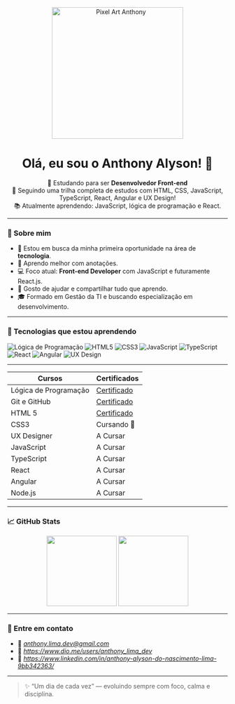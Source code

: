 <div align="center">
  <img src="https://i.pinimg.com/originals/ed/88/da/ed88da8c757d74f6255717ffc7a78154.gif" width="300" alt="Pixel Art Anthony">
  <br>
</div>

<h1 align="center">Olá, eu sou o Anthony Alyson! 👋</h1>

<p align="center">
  🌱 Estudando para ser <strong>Desenvolvedor Front-end</strong><br/>
  🚀 Seguindo uma trilha completa de estudos com HTML, CSS, JavaScript, TypeScript, React, Angular e UX Design!<br/>
  📚 Atualmente aprendendo: JavaScript, lógica de programação e React.
</p>

---

### 📌 Sobre mim

- 🎯 Estou em busca da minha primeira oportunidade na área de **tecnologia**.
- 🧠 Aprendo melhor com anotações.
- 💻 Foco atual: **Front-end Developer** com JavaScript e futuramente React.js.
- 💬 Gosto de ajudar e compartilhar tudo que aprendo.
- 🎓 Formado em Gestão da TI e buscando especialização em desenvolvimento.

---

### 🚀 Tecnologias que estou aprendendo

![Lógica de Programação](https://img.shields.io/badge/Lógica%20de%20Programação-FF8C00?style=for-the-badge)
![HTML5](https://img.shields.io/badge/HTML5-E34F26?style=for-the-badge&logo=html5&logoColor=fff)
![CSS3](https://img.shields.io/badge/CSS3-1572B6?style=for-the-badge&logo=css3&logoColor=fff)
![JavaScript](https://img.shields.io/badge/JavaScript-F7DF1E?style=for-the-badge&logo=javascript&logoColor=000)
![TypeScript](https://img.shields.io/badge/TypeScript-007ACC?style=for-the-badge&logo=typescript&logoColor=fff)
![React](https://img.shields.io/badge/React-61DAFB?style=for-the-badge&logo=react&logoColor=000)
![Angular](https://img.shields.io/badge/Angular-DD0031?style=for-the-badge&logo=angular&logoColor=fff)
![UX Design](https://img.shields.io/badge/UX%20Design-FF69B4?style=for-the-badge)

---------
| Cursos | Certificados |
| ------ | ------------ |
|Lógica de Programação | [Certificado](https://hermes.dio.me/certificates/BVYHTF2N.pdf) |
| Git e GitHub | [Certificado](https://hermes.dio.me/certificates/DTHRVSXB.pdf) |
| HTML 5 | [Certificado](https://hermes.dio.me/certificates/TYBSETT5.pdf) |
| CSS3 | Cursando 🚀 |
| UX Designer | A Cursar |
| JavaScript | A Cursar |
| TypeScript | A Cursar |
| React | A Cursar |
| Angular | A Cursar |
| Node.js | A Cursar |
---------

### 📈 GitHub Stats

<div align="center">
  <img height="160em" src="https://github-readme-stats.vercel.app/api?username=codebythony&show_icons=true&theme=tokyonight&include_all_commits=true&count_private=true"/>
  <img height="160em" src="https://github-readme-stats.vercel.app/api/top-langs/?username=codebythony&layout=compact&langs_count=7&theme=tokyonight"/>
</div>

---

### 📨 Entre em contato

- 📧 *anthony.lima.dev@gmail.com*
- 📧 *https://www.dio.me/users/anthony_lima_dev*
- 📧 *https://www.linkedin.com/in/anthony-alyson-do-nascimento-lima-9bb342363/*
---

> ✨ “Um dia de cada vez” — evoluindo sempre com foco, calma e disciplina.
